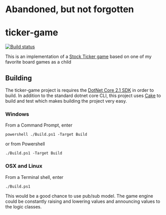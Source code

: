 # Abandoned, but not forgotten 

# ticker-game

[![Build status](https://ci.appveyor.com/api/projects/status/p8eftpux4q962kkh?svg=true)](https://ci.appveyor.com/project/savander1/ticker-game)

This is an implementation of a [Stock Ticker game](https://en.wikipedia.org/wiki/Stock_Ticker) based on one of my favorite board games as a child

## Building 
The ticker-game project is requires the [DotNet Core 2.1 SDK](https://www.microsoft.com/net/download) in order to build. In addition to the standard dotnet core CLI, this project uses [Cake](https://cakebuild.net) to build and test which makes building the project very easy.

### Windows
From a Command Prompt, enter
```
powershell ./Build.ps1 -Target Build
```
or from Powershell 
```
./Build.ps1 -Target Build
```

### OSX and Linux
From a Terminal shell, enter 
```
./Build.ps1
```

This would be a good chance to use pub/sub model. The game engine could be constantly raising and lowering values and announcing values to the logic classes.
